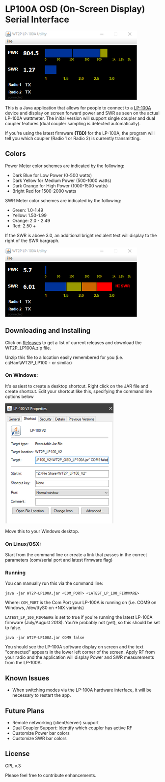 # LP100A OSD (On-Screen Display) Serial Interface

![](img/meter_mid_power.png)

This is a Java application that allows for people to connect to a [LP-100A](http://www.telepostinc.com/lp100.html) device and display on screen forward power and SWR as seen on the actual LP-100A wattmeter. The initial version will support single coupler and dual coupler features (dual coupler sampling is detected automatically).

If you're using the latest firmware **(TBD)** for the LP-100A, the program will tell you which coupler (Radio 1 or Radio 2) is currently transmitting.

## Colors

Power Meter color schemes are indicated by the following:
 * Dark Blue for Low Power (0-500 watts)
 * Dark Yellow for Medium Power (500-1000 watts)
 * Dark Orange for High Power (1000-1500 watts)
 * Bright Red for 1500-2000 watts

SWR Meter color schemes are indicated by the following:
* Green: 1.0-1.49
* Yellow: 1.50-1.99
* Orange: 2.0 - 2.49
* Red: 2.50 +

If the SWR is above 3.0, an additional bright red alert text will display to the right of the SWR bargraph.

![High SWR](img/meter_hi_swr.png)

## Downloading and Installing

Click on [Releases](https://github.com/chibondking/wt2p_lp100a/releases) to get a list of current releases and download the WT2P_LP100A.zip file.

Unzip this file to a location easily remembered for you (i.e. c:\Ham\WT2P_LP100 - or similar)

### On Windows:

It's easiest to create a desktop shortcut. Right click on the JAR file and create shortcut. Edit your shortcut like this, specifying the command line options below

![](img/windows_shortcut.png)

Move this to your Windows desktop.

### On Linux/OSX:

Start from the command line or create a link that passes in the correct parameters (com/serial port and latest firmware flag)

### Running

You can manually run this via the command line:

`java -jar WT2P-LP100A.jar <COM_PORT> <LATEST_LP_100_FIRMWARE>`

Where:
`COM_PORT` is the Com Port your LP-100A is running on (i.e. COM9 on Windows, /dev/ttyS0 on *NIX variants)

`LATEST_LP_100_FIRMWARE`  is set to true if you're running the latest LP-100A firmware (July/August 2018). You're probably not (yet), so this should be set to false.

`java -jar WT2P-LP100A.jar COM9 false`

You should see the LP-100A software display on screen and the text "connected" appears in the lower left corner of the screen. Apply RF from your radio and the application will display Power and SWR measurements from the LP-100A.

## Known Issues

* When switching modes via the LP-100A hardware interface, it will be necessary to restart the app.

## Future Plans

* Remote networking (client/server) support
* Dual Coupler Support: Identify which coupler has active RF
* Customize Power bar colors
* Customize SWR bar colors

## License
GPL v.3

Please feel free to contribute enhancements.